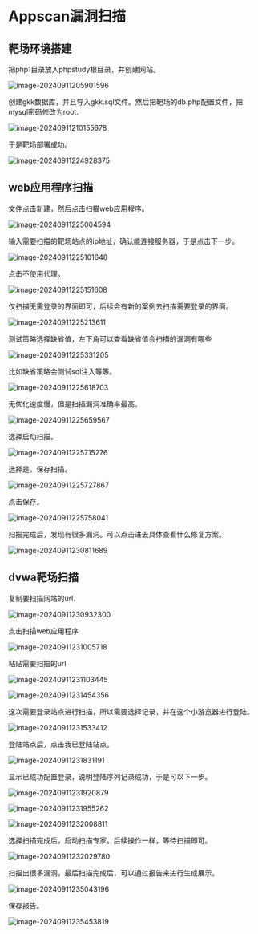 # Appscan漏洞扫描

## 靶场环境搭建

把php1目录放入phpstudy根目录，并创建网站。

![image-20240911205901596](第二节web应用程序扫描/image-20240911205901596.png)	

创建gkk数据库，并且导入gkk.sql文件。然后把靶场的db.php配置文件，把mysql密码修改为root.

![image-20240911210155678](第二节web应用程序扫描/image-20240911210155678.png)	

于是靶场部署成功。

![image-20240911224928375](第二节web应用程序扫描/image-20240911224928375.png)	

## web应用程序扫描

文件点击新建，然后点击扫描web应用程序。

![image-20240911225004594](第二节web应用程序扫描/image-20240911225004594.png)	

输入需要扫描的靶场站点的ip地址，确认能连接服务器，于是点击下一步。

![image-20240911225101648](第二节web应用程序扫描/image-20240911225101648.png)	

点击不使用代理。

![image-20240911225151608](第二节web应用程序扫描/image-20240911225151608.png)	

仅扫描无需登录的界面即可，后续会有新的案例去扫描需要登录的界面。

![image-20240911225213611](第二节web应用程序扫描/image-20240911225213611.png)	

测试策略选择缺省值，左下角可以查看缺省值会扫描的漏洞有哪些

![image-20240911225331205](第二节web应用程序扫描/image-20240911225331205.png)	

比如缺省策略会测试sql注入等等。

![image-20240911225618703](第二节web应用程序扫描/image-20240911225618703.png)	

无优化速度慢，但是扫描漏洞准确率最高。

![image-20240911225659567](第二节web应用程序扫描/image-20240911225659567.png)	

选择启动扫描。

![image-20240911225715276](第二节web应用程序扫描/image-20240911225715276.png)	

选择是，保存扫描。

![image-20240911225727867](第二节web应用程序扫描/image-20240911225727867.png)	

点击保存。

![image-20240911225758041](第二节web应用程序扫描/image-20240911225758041.png)	

扫描完成后，发现有很多漏洞。可以点击进去具体查看什么修复方案。

![image-20240911230811689](第二节web应用程序扫描/image-20240911230811689.png)	

## dvwa靶场扫描

复制要扫描网站的url.

![image-20240911230932300](第二节web应用程序扫描/image-20240911230932300.png)	

点击扫描web应用程序

![image-20240911231005718](第二节web应用程序扫描/image-20240911231005718.png)	

粘贴需要扫描的url

![image-20240911231103445](第二节web应用程序扫描/image-20240911231103445.png)	

![image-20240911231454356](第二节web应用程序扫描/image-20240911231454356.png)	

这次需要登录站点进行扫描，所以需要选择记录，并在这个小游览器进行登陆。

![image-20240911231533412](第二节web应用程序扫描/image-20240911231533412.png)	

登陆站点后，点击我已登陆站点。

![image-20240911231831191](第二节web应用程序扫描/image-20240911231831191.png)	

显示已成功配置登录，说明登陆序列记录成功，于是可以下一步。

![image-20240911231920879](第二节web应用程序扫描/image-20240911231920879.png)	

![image-20240911231955262](第二节web应用程序扫描/image-20240911231955262.png)	

![image-20240911232008811](第二节web应用程序扫描/image-20240911232008811.png)	

选择扫描完成后，启动扫描专家。后续操作一样，等待扫描即可。

![image-20240911232029780](第二节web应用程序扫描/image-20240911232029780.png)	

扫描出很多漏洞，最后扫描完成后，可以通过报告来进行生成展示。

![image-20240911235043196](第二节web应用程序扫描/image-20240911235043196.png)	

保存报告。

![image-20240911235453819](第二节web应用程序扫描/image-20240911235453819.png)	



